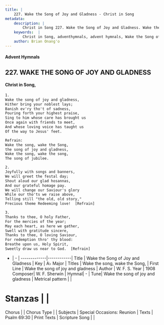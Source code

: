 ```yaml
---
title: |
    227. Wake the Song of Joy and Gladness - Christ in Song
metadata:
    description: |
        Christ in Song 227. Wake the Song of Joy and Gladness. Wake the song of joy and gladness, Hither bring your noblest lays; Banish ev'ry tho't of sadness, Pouring forth your highest praise, Sing to him whose care has brought us Once again with friends to meet, And whose loving voice has taught us Of the way to Jesus' feet. 
    keywords:  |
        Christ in Song, adventhymnals, advent hymnals, Wake the Song of Joy and Gladness, Wake the song of joy and gladness. Wake the song, wake the Song,
    author: Brian Onang'o
---
```


#### Advent Hymnals
## 227. WAKE THE SONG OF JOY AND GLADNESS
####  Christ in Song,

```txt
1.
Wake the song of joy and gladness,
Hither bring your noblest lays;
Banish ev'ry tho't of sadness,
Pouring forth your highest praise,
Sing to him whose care has brought us
Once again with friends to meet,
And whose loving voice has taught us
Of the way to Jesus' feet.

Refrain:
Wake the song, wake the Song,
the song of joy and gladness,
Wake the song, wake the song,
The song of jubilee.

2.
Joyfully with songs and banners,
We will greet the festal day;
Shout aloud our glad hosannas,
And our grateful homage pay.
We will change our Saviour's glory
While our tho'ts we raise above,
Telling still "the old, old story,"
Precious theme Redeeming love!  [Refrain]

3.
Thanks to thee, O holy Father, 
For the mercies of the year;
May each heart, as here we gather,
Swell with gratitude sincere,
Thanks to thee, O loving Saviour,
For redemption thro' thy blood:
Breathe upon us, Holy Spirit,
Sweetly draw us near to God.  [Refrain]

```

- |   -  |
-------------|------------|
Title | Wake the Song of Joy and Gladness |
Key | A♭ Major |
Titles | Wake the song, wake the Song, |
First Line | Wake the song of joy and gladness |
Author | W. F. S.
Year | 1908
Composer| W. F. Sherwin |
Hymnal|  - |
Tune| Wake the song of joy and gladness |
Metrical pattern | |
# Stanzas |  |
Chorus |  |
Chorus Type |  |
Subjects | Special Occasions: Reunion |
Texts | Psalm 69:30 |
Print Texts | 
Scripture Song |  |
    
